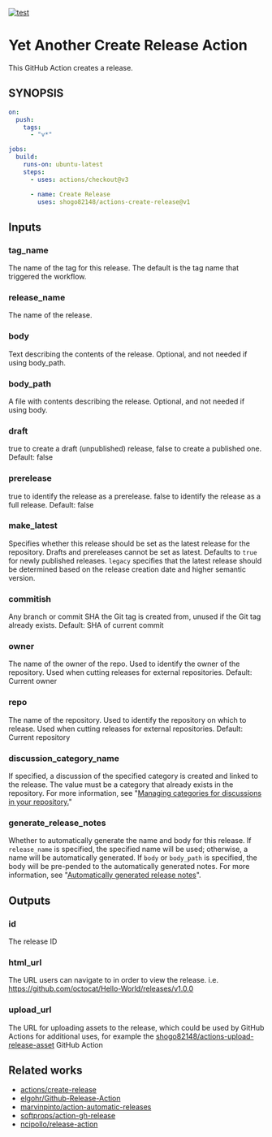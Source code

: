 [![test](https://github.com/shogo82148/actions-create-release/actions/workflows/test.yml/badge.svg)](https://github.com/shogo82148/actions-create-release/actions/workflows/test.yml)

# Yet Another Create Release Action

This GitHub Action creates a release.

## SYNOPSIS

```yaml
on:
  push:
    tags:
      - "v*"

jobs:
  build:
    runs-on: ubuntu-latest
    steps:
      - uses: actions/checkout@v3

      - name: Create Release
        uses: shogo82148/actions-create-release@v1
```

## Inputs

### tag_name

The name of the tag for this release.
The default is the tag name that triggered the workflow.

### release_name

The name of the release.

### body

Text describing the contents of the release. Optional, and not needed if using body_path.

### body_path

A file with contents describing the release. Optional, and not needed if using body.

### draft

true to create a draft (unpublished) release, false to create a published one. Default: false

### prerelease

true to identify the release as a prerelease. false to identify the release as a full release. Default: false

### make_latest

Specifies whether this release should be set as the
latest release for the repository. Drafts and prereleases cannot
be set as latest. Defaults to `true` for newly published releases.
`legacy` specifies that the latest release should be determined
based on the release creation date and higher semantic version.

### commitish

Any branch or commit SHA the Git tag is created from, unused if the Git tag already exists. Default: SHA of current commit

### owner

The name of the owner of the repo. Used to identify the owner of the repository. Used when cutting releases for external repositories. Default: Current owner

### repo

The name of the repository. Used to identify the repository on which to release. Used when cutting releases for external repositories. Default: Current repository

### discussion_category_name

If specified, a discussion of the specified category is created and linked to the release.
The value must be a category that already exists in the repository.
For more information, see "[Managing categories for discussions in your repository.](https://docs.github.com/en/discussions/managing-discussions-for-your-community/managing-categories-for-discussions-in-your-repository)"

### generate_release_notes

Whether to automatically generate the name and body for this release.
If `release_name` is specified, the specified name will be used;
otherwise, a name will be automatically generated. If `body` or `body_path` is specified,
the body will be pre-pended to the automatically generated notes.
For more information, see "[Automatically generated release notes](https://docs.github.com/en/repositories/releasing-projects-on-github/automatically-generated-release-notes)".

## Outputs

### id

The release ID

### html_url

The URL users can navigate to in order to view the release. i.e. https://github.com/octocat/Hello-World/releases/v1.0.0

### upload_url

The URL for uploading assets to the release, which could be used by GitHub Actions for additional uses, for example the [shogo82148/actions-upload-release-asset](https://github.com/shogo82148/actions-upload-release-asset) GitHub Action

## Related works

- [actions/create-release](https://github.com/actions/create-release)
- [elgohr/Github-Release-Action](https://github.com/elgohr/Github-Release-Action)
- [marvinpinto/action-automatic-releases](https://github.com/marvinpinto/action-automatic-releases)
- [softprops/action-gh-release](https://github.com/softprops/action-gh-release)
- [ncipollo/release-action](https://github.com/ncipollo/release-action)
